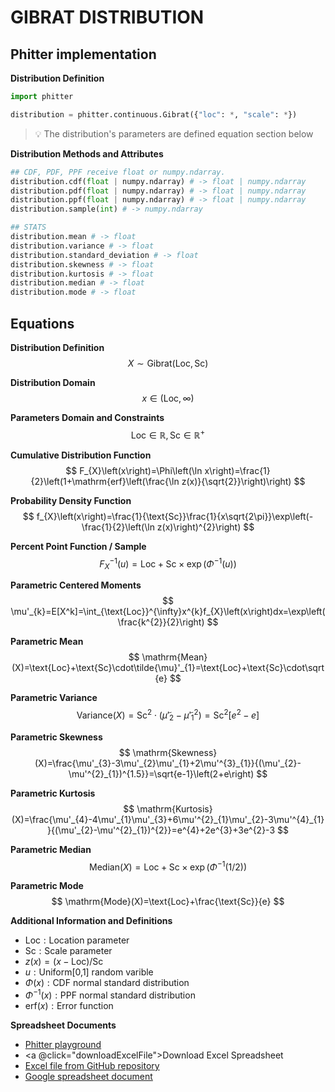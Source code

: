 # GIBRAT DISTRIBUTION

## Phitter implementation

**Distribution Definition**

```python
import phitter

distribution = phitter.continuous.Gibrat({"loc": *, "scale": *})
```

> 💡 The distribution's parameters are defined equation section below

**Distribution Methods and Attributes**

```python
## CDF, PDF, PPF receive float or numpy.ndarray.
distribution.cdf(float | numpy.ndarray) # -> float | numpy.ndarray
distribution.pdf(float | numpy.ndarray) # -> float | numpy.ndarray
distribution.ppf(float | numpy.ndarray) # -> float | numpy.ndarray
distribution.sample(int) # -> numpy.ndarray

## STATS
distribution.mean # -> float
distribution.variance # -> float
distribution.standard_deviation # -> float
distribution.skewness # -> float
distribution.kurtosis # -> float
distribution.median # -> float
distribution.mode # -> float
```

## Equations

**Distribution Definition**
$$ X\sim\mathrm{Gibrat}\left(\text{Loc},\text{Sc}\right) $$

**Distribution Domain**
$$ x\in\left(\text{Loc},\infty\right) $$

**Parameters Domain and Constraints**
$$ \text{Loc}\in\mathbb{R}, \text{Sc}\in\mathbb{R}^{+} $$

**Cumulative Distribution Function**
$$ F_{X}\left(x\right)=\Phi\left(\ln x\right)=\frac{1}{2}\left(1+\mathrm{erf}\left(\frac{\ln z(x)}{\sqrt{2}}\right)\right) $$

**Probability Density Function**
$$ f_{X}\left(x\right)=\frac{1}{\text{Sc}}\frac{1}{x\sqrt{2\pi}}\exp\left(-\frac{1}{2}\left(\ln z(x)\right)^{2}\right) $$

**Percent Point Function / Sample**
$$ F^{-1}_{X}\left(u\right)=\text{Loc}+\text{Sc}\times \exp\left(\Phi^{-1}\left(u\right)\right) $$

**Parametric Centered Moments**
$$ \mu'_{k}=E[X^k]=\int_{\text{Loc}}^{\infty}x^{k}f_{X}\left(x\right)dx=\exp\left(\frac{k^{2}}{2}\right) $$

**Parametric Mean**
$$ \mathrm{Mean}(X)=\text{Loc}+\text{Sc}\cdot\tilde{\mu}'_{1}=\text{Loc}+\text{Sc}\cdot\sqrt{e} $$

**Parametric Variance**
$$ \mathrm{Variance}(X)=\text{Sc}^{2}\cdot(\tilde{\mu}'_{2}-\tilde{\mu}'^{2}_{1})=\text{Sc}^{2}\left[e{^2}-e\right] $$

**Parametric Skewness**
$$ \mathrm{Skewness}(X)=\frac{\mu'_{3}-3\mu'_{2}\mu'_{1}+2\mu'^{3}_{1}}{(\mu'_{2}-\mu'^{2}_{1})^{1.5}}=\sqrt{e-1}\left(2+e\right) $$

**Parametric Kurtosis**
$$ \mathrm{Kurtosis}(X)=\frac{\mu'_{4}-4\mu'_{1}\mu'_{3}+6\mu'^{2}_{1}\mu'_{2}-3\mu'^{4}_{1}}{(\mu'_{2}-\mu'^{2}_{1})^{2}}=e^{4}+2e^{3}+3e^{2}-3 $$

**Parametric Median**
$$ \mathrm{Median}(X)=\text{Loc}+\text{Sc}\times \exp\left(\Phi^{-1}\left(1/2\right)\right) $$

**Parametric Mode**
$$ \mathrm{Mode}(X)=\text{Loc}+\frac{\text{Sc}}{e} $$

**Additional Information and Definitions**
- $\text{Loc}:\text{Location parameter}$
- $\text{Sc}:\text{Scale parameter}$
- $z\left(x\right)=\left(x-\text{Loc}\right)/\text{Sc}$
- $u:\text{Uniform[0,1] random varible}$
- $\Phi\left(x\right):\text{CDF normal standard distribution}$
- $\Phi^{-1}\left(x\right):\text{PPF normal standard distribution}$
- $\mathrm{erf}(x):\text{Error function}$

**Spreadsheet Documents**

-   [Phitter playground](https://phitter.io/distributions/continuous/gibrat)
-   <a @click="downloadExcelFile">Download Excel Spreadsheet</a>
-   [Excel file from GitHub repository](https://github.com/phitter-core/phitter-files/blob/main/continuous/gibrat.xlsx)
-   [Google spreadsheet document](https://docs.google.com/spreadsheets/d/1pM7skBPnH8V3GCJo0iSst46Oc2OzqWdX2qATYBqc_GQ)

<script setup>
const downloadExcelFile = function() {
    const fileId = "gibrat";
    const url = `https://raw.githubusercontent.com/phitter-core/phitter-files/main/continuous/${fileId}.xlsx`;
    const link = document.createElement("a");
    link.href = url;
    link.setAttribute("download", `${fileId}.xlsx`);
    document.body.appendChild(link);
    link.click();
    document.body.removeChild(link);
};
</script>

<style module>
a {
  cursor: pointer;
}
</style>

    